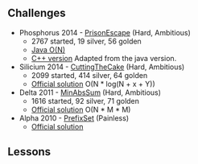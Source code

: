 ## Challenges
* Phosphorus 2014 - [PrisonEscape](https://app.codility.com/programmers/task/prison_escape/) (Hard, Ambitious)
  * 2767 started, 19 silver, 56 golden
  * [Java O(N)](http://zh-wang.github.io/blog/2014/08/14/codility-phosphorus-2014/)
  * [C++ version](https://yongblog.us/2017/04/20/Codility-PrisonEscape/) Adapted from the java version.
* Silicium 2014 - [CuttingTheCake](https://app.codility.com/programmers/task/cutting_the_cake/) (Hard, Ambitious)
  * 2099 started, 414 silver, 64 golden
  * [Official solution](https://codility.com/media/train/solution-cutting_the_cake.pdf) O(N * log(N + x + Y))
* Delta 2011 - [MinAbsSum](https://app.codility.com/programmers/task/min_abs_sum/) (Hard, Ambitious)
  * 1616 started, 92 silver, 71 golden
  * [Official solution](http://codility.com/media/train/solution-min-abs-sum.pdf) O(N * M * M)
* Alpha 2010 - [PrefixSet](https://app.codility.com/programmers/task/prefix_set/) (Painless)
  * [Official solution](http://codility.com/media/train/solution-prefix-set.pdf)

## Lessons

